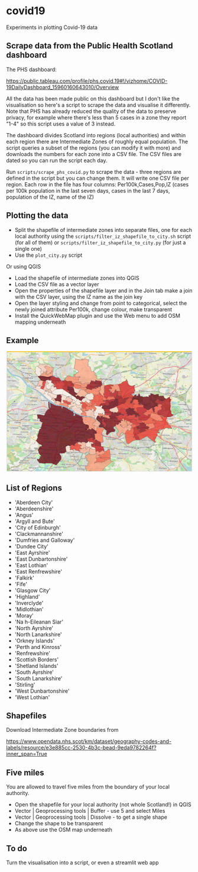 # covid19

Experiments in plotting Covid-19 data

## Scrape data from the Public Health Scotland dashboard

The PHS dashboard:

https://public.tableau.com/profile/phs.covid.19#!/vizhome/COVID-19DailyDashboard_15960160643010/Overview

All the data has been made public on this dashboard but I don't like the visualisation so here's a script to scrape the data and visualise it differently. Note that PHS has already reduced the quality of the data to preserve privacy, for example where there's less than 5 cases in a zone they report "1-4" so this script uses a value of 3 instead.

The dashboard divides Scotland into regions (local authorities) and within each region there are Intermediate Zones of roughly equal population. The script queries a subset of the regions (you can modify it with more) and downloads the numbers for each zone into a CSV file. The CSV files are dated so you can run the script each day.

Run `scripts/scrape_phs_covid.py` to scrape the data - three regions are defined in the script but you can change them. It will write one CSV file per region. Each row in the file has four columns: Per100k,Cases,Pop,IZ (cases per 100k population in the last seven days, cases in the last 7 days, population of the IZ, name of the IZ)

## Plotting the data

* Split the shapefile of intermediate zones into separate files, one for each local authority
 using the `scripts/filter_iz_shapefile_to_city.sh` script (for all of them) or `scripts/filter_iz_shapefile_to_city.py` (for just a single one)
* Use the `plot_city.py` script

Or using QGIS

* Load the shapefile of intermediate zones into QGIS
* Load the CSV file as a vector layer
* Open the properties of the shapefile layer and in the Join tab make a join with the CSV layer, using the IZ name as the join key
* Open the layer styling and change from point to categorical, select the newly joined attribute Per100k, change colour, make transparent
* Install the QuickWebMap plugin and use the Web menu to add OSM mapping underneath

## Example

![Glasgow cases per 100k](images/glasgow_IZ_colour_by_casesPer100k-crop.png)

## List of Regions

* 'Aberdeen City'
* 'Aberdeenshire'
* 'Angus'
* 'Argyll and Bute'
* 'City of Edinburgh'
* 'Clackmannanshire'
* 'Dumfries and Galloway'
* 'Dundee City'
* 'East Ayrshire'
* 'East Dunbartonshire'
* 'East Lothian'
* 'East Renfrewshire'
* 'Falkirk'
* 'Fife'
* 'Glasgow City'
* 'Highland'
* 'Inverclyde'
* 'Midlothian'
* 'Moray'
* 'Na h-Eileanan Siar'
* 'North Ayrshire'
* 'North Lanarkshire'
* 'Orkney Islands'
* 'Perth and Kinross'
* 'Renfrewshire'
* 'Scottish Borders'
* 'Shetland Islands'
* 'South Ayrshire'
* 'South Lanarkshire'
* 'Stirling'
* 'West Dunbartonshire'
* 'West Lothian'

## Shapefiles

Download Intermediate Zone boundaries from

https://www.opendata.nhs.scot/km/dataset/geography-codes-and-labels/resource/e3e885cc-2530-4b3c-bead-9eda9782264f?inner_span=True

## Five miles

You are allowed to travel five miles from the boundary of your local authority.

* Open the shapefile for your local authority (not whole Scotland!) in QGIS
* Vector | Geoprocessing tools | Buffer - use 5 and select Miles
* Vector | Geoprocessing tools | Dissolve - to get a single shape
* Change the shape to be transparent
* As above use the OSM map underneath

## To do

Turn the visualisation into a script, or even a streamlit web app
